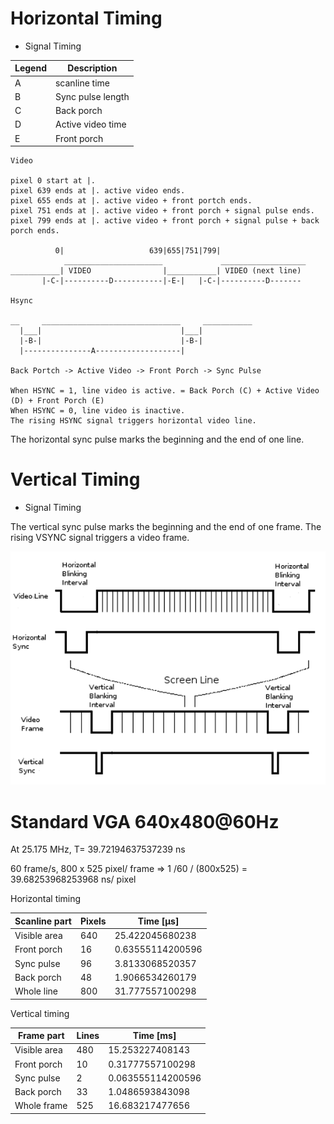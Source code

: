 Horizontal Timing
=================

- Signal Timing

|Legend |Description         | 
|-------|--------------------|
|A      |scanline time       |
|B      |Sync pulse length   |
|C      |Back porch          |
|D      |Active video time   |
|E      |Front porch         |


```
Video

pixel 0 start at |.
pixel 639 ends at |. active video ends.
pixel 655 ends at |. active video + front portch ends.
pixel 751 ends at |. active video + front porch + signal pulse ends.
pixel 799 ends at |. active video + front porch + signal pulse + back porch ends.

          0|                   639|655|751|799|
            ______________________             ___________________
___________| VIDEO                |___________| VIDEO (next line)
       |-C-|----------D-----------|-E-|   |-C-|----------D-------

Hsync

__     _______________________________     ___________
  |___|                               |___| 
  |-B-|                               |-B-| 
  |---------------A-------------------|

Back Portch -> Active Video -> Front Porch -> Sync Pulse

When HSYNC = 1, line video is active. = Back Porch (C) + Active Video (D) + Front Porch (E)
When HSYNC = 0, line video is inactive.
The rising HSYNC signal triggers horizontal video line.

```

The horizontal sync pulse marks the beginning and the end of one line.

Vertical Timing
===============

- Signal Timing

The vertical sync pulse marks the beginning and the end of one frame.
The rising VSYNC signal triggers a video frame.

![signal](vga-signal-format.png)

Standard VGA 640x480@60Hz
=========================

At 25.175 MHz, T= 39.72194637537239 ns

60 frame/s, 800 x 525 pixel/ frame => 1 /60 / (800x525) = 39.68253968253968 ns/ pixel

Horizontal timing

| Scanline part| Pixels | Time [µs]|
|--------------|--------|----------|
|Visible area  |640     |25.422045680238|
|Front porch   |16      |0.63555114200596|
|Sync pulse    |96      |3.8133068520357|
|Back porch    |48      |1.9066534260179|
|Whole line    |800     |31.777557100298|


Vertical timing

|Frame part     |Lines  |Time [ms]|
|---------------|-------|---------|
|Visible area   |480    |15.253227408143|
|Front porch    |10     |0.31777557100298|
|Sync pulse     |2      |0.063555114200596|
|Back porch     |33     |1.0486593843098|
|Whole frame    |525    |16.683217477656|

